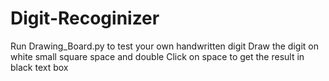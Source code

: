 # Digit-Recoginizer
Run Drawing_Board.py to test your own handwritten digit
Draw the digit on white small square space and double Click on space to get the result in black text box
